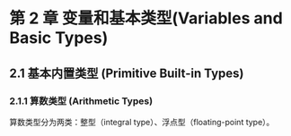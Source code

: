 # 第 2 章 变量和基本类型(Variables and Basic Types)

## 2.1 基本内置类型 (Primitive Built-in Types)

### 2.1.1 算数类型 (Arithmetic Types)

算数类型分为两类：整型（integral type）、浮点型（floating-point type）。
